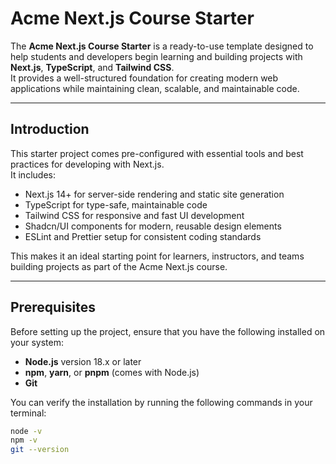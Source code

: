 # Acme Next.js Course Starter

The **Acme Next.js Course Starter** is a ready-to-use template designed to help students and developers begin learning and building projects with **Next.js**, **TypeScript**, and **Tailwind CSS**.  
It provides a well-structured foundation for creating modern web applications while maintaining clean, scalable, and maintainable code.

---

## Introduction

This starter project comes pre-configured with essential tools and best practices for developing with Next.js.  
It includes:

- Next.js 14+ for server-side rendering and static site generation
- TypeScript for type-safe, maintainable code
- Tailwind CSS for responsive and fast UI development
- Shadcn/UI components for modern, reusable design elements
- ESLint and Prettier setup for consistent coding standards

This makes it an ideal starting point for learners, instructors, and teams building projects as part of the Acme Next.js course.

---

## Prerequisites

Before setting up the project, ensure that you have the following installed on your system:

- **Node.js** version 18.x or later
- **npm**, **yarn**, or **pnpm** (comes with Node.js)
- **Git**

You can verify the installation by running the following commands in your terminal:

```bash
node -v
npm -v
git --version
```
